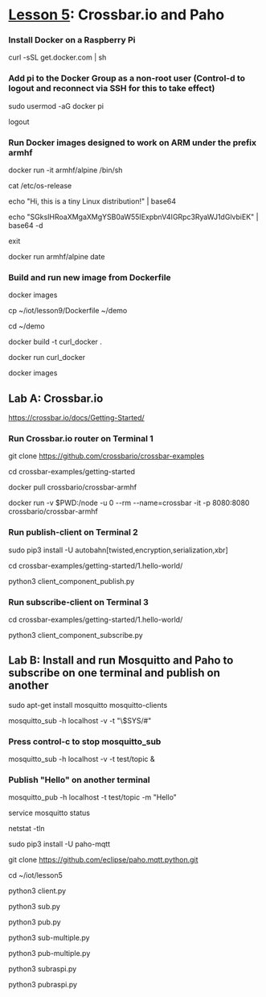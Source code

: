 # <a href="https://goo.gl/shPybk">Lesson 5</a>: Crossbar.io and Paho

### Install Docker on a Raspberry Pi

curl -sSL get.docker.com | sh

### Add pi to the Docker Group as a non-root user (Control-d to logout and reconnect via SSH for this to take effect)

sudo usermod -aG docker pi

logout

### Run Docker images designed to work on ARM under the prefix armhf

docker run -it armhf/alpine /bin/sh

cat /etc/os-release

echo "Hi, this is a tiny Linux distribution!" | base64

echo "SGksIHRoaXMgaXMgYSB0aW55IExpbnV4IGRpc3RyaWJ1dGlvbiEK" | base64 -d

exit

docker run armhf/alpine date

### Build and run new image from Dockerfile

docker images

cp ~/iot/lesson9/Dockerfile ~/demo

cd ~/demo

docker build -t curl_docker .

docker run curl_docker

docker images

## Lab A: Crossbar.io

https://crossbar.io/docs/Getting-Started/

### Run Crossbar.io router on Terminal 1

git clone https://github.com/crossbario/crossbar-examples

cd crossbar-examples/getting-started

docker pull crossbario/crossbar-armhf

docker run -v $PWD:/node -u 0 --rm --name=crossbar -it -p 8080:8080 crossbario/crossbar-armhf

### Run publish-client on Terminal 2

sudo pip3 install -U autobahn[twisted,encryption,serialization,xbr]

cd crossbar-examples/getting-started/1.hello-world/

python3 client_component_publish.py

### Run subscribe-client on Terminal 3

cd crossbar-examples/getting-started/1.hello-world/

python3 client_component_subscribe.py

## Lab B: Install and run Mosquitto and Paho to subscribe on one terminal and publish on another

sudo apt-get install mosquitto mosquitto-clients

mosquitto_sub -h localhost -v -t "\\\$SYS/#"

### Press control-c to stop mosquitto_sub

mosquitto_sub -h localhost -v -t test/topic &

### Publish "Hello" on another terminal

mosquitto_pub -h localhost -t test/topic -m "Hello"

service mosquitto status

netstat -tln

sudo pip3 install -U paho-mqtt

git clone https://github.com/eclipse/paho.mqtt.python.git

cd ~/iot/lesson5

python3 client.py

python3 sub.py

python3 pub.py

python3 sub-multiple.py

python3 pub-multiple.py

python3 subraspi.py

python3 pubraspi.py
